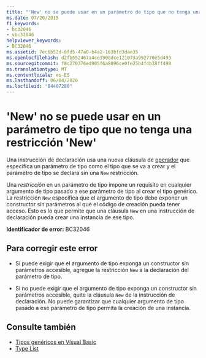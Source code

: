 ```yaml
---
title: "'New' no se puede usar en un parámetro de tipo que no tenga una restricción 'New'"
ms.date: 07/20/2015
f1_keywords:
- bc32046
- vbc32046
helpviewer_keywords:
- BC32046
ms.assetid: 7ec6b52d-6fd5-47a0-b4a2-163bfd3dae35
ms.openlocfilehash: d2fb552467a4ce3908dce121073a992770e5d493
ms.sourcegitcommit: f8c270376ed905f6a8896ce0fe25b4f4b38ff498
ms.translationtype: MT
ms.contentlocale: es-ES
ms.lasthandoff: 06/04/2020
ms.locfileid: "84407280"
---
```

# <a name="new-cannot-be-used-on-a-type-parameter-that-does-not-have-a-new-constraint"></a>'New' no se puede usar en un parámetro de tipo que no tenga una restricción 'New'
Una instrucción de declaración usa una nueva cláusula de [operador](../language-reference/operators/new-operator.md) que especifica un parámetro de tipo como el tipo que se va a crear y el parámetro de tipo se declara sin una `New` restricción.  
  
 Una *restricción* en un parámetro de tipo impone un requisito en cualquier argumento de tipo pasado a ese parámetro de tipo al crear el tipo genérico. La restricción `New` especifica que el argumento de tipo debe exponer un constructor sin parámetros al que el código de creación pueda tener acceso. Esto es lo que permite que una cláusula `New` en una instrucción de declaración pueda crear una instancia de ese tipo.  
  
 **Identificador de error:** BC32046  
  
## <a name="to-correct-this-error"></a>Para corregir este error  
  
- Si puede exigir que el argumento de tipo exponga un constructor sin parámetros accesible, agregue la restricción `New` a la declaración del parámetro de tipo.  
  
- Si no puede exigir que el argumento de tipo exponga un constructor sin parámetros accesible, quite la cláusula `New` de la instrucción de declaración. No puede garantizar que cualquier argumento de tipo pasado a ese parámetro de tipo permita la creación de una instancia.  
  
## <a name="see-also"></a>Consulte también

- [Tipos genéricos en Visual Basic](../programming-guide/language-features/data-types/generic-types.md)
- [Type List](../language-reference/statements/type-list.md)
